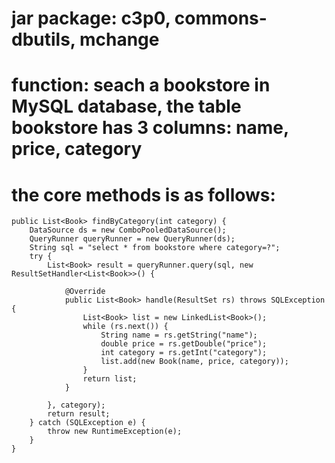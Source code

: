 # jar package: c3p0, commons-dbutils, mchange
# function: seach a bookstore in MySQL database, the table bookstore has 3 columns: name, price, category
# the core methods is as follows:
	
	public List<Book> findByCategory(int category) {
		DataSource ds = new ComboPooledDataSource();
		QueryRunner queryRunner = new QueryRunner(ds);
		String sql = "select * from bookstore where category=?";
		try {
			List<Book> result = queryRunner.query(sql, new ResultSetHandler<List<Book>>() {

				@Override
				public List<Book> handle(ResultSet rs) throws SQLException {
					List<Book> list = new LinkedList<Book>();
					while (rs.next()) {
						String name = rs.getString("name");
						double price = rs.getDouble("price");
						int category = rs.getInt("category");
						list.add(new Book(name, price, category));
					}
					return list;
				}
				
			}, category);
			return result;
		} catch (SQLException e) {
			throw new RuntimeException(e);
		}
	}
